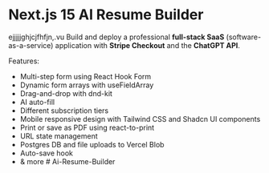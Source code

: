 # Next.js 15 AI Resume Builder
ejjjjjghjcjfhfjn,.vu
Build and deploy a professional **full-stack SaaS** (software-as-a-service) application with **Stripe Checkout** and the **ChatGPT API**. 

Features:
- Multi-step form using React Hook Form
- Dynamic form arrays with useFieldArray
- Drag-and-drop with dnd-kit
- AI auto-fill
- Different subscription tiers
- Mobile responsive design with Tailwind CSS and Shadcn UI components
- Print or save as PDF using react-to-print
- URL state management
- Postgres DB and file uploads to Vercel Blob
- Auto-save hook
- & more
#   A i - R e s u m e - B u i l d e r 
 
 
